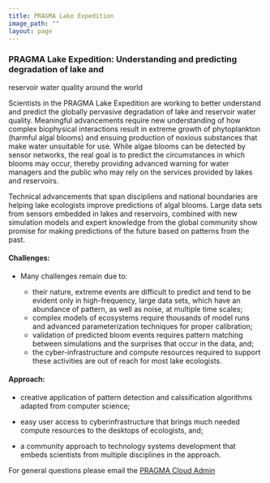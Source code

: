 ```yaml
---
title: PRAGMA Lake Expedition
image_path: ""
layout: page
---
```



### PRAGMA Lake Expedition:  Understanding and predicting degradation of lake and 
reservoir water quality around the world

<p></p>

Scientists in the PRAGMA Lake Expedition are working to better understand and predict
the globally pervasive degradation of lake and reservoir water quality.  Meaningful
advancements require new understanding of how complex biophysical interactions result in extreme
growth of phytoplankton (harmful algal blooms) and ensuing production of noxious substances
that make water unsuitable for use.  While algae blooms can be detected by sensor networks,
the real goal is to predict the circumstances in which blooms may occur, thereby providing 
advanced warning for water managers and the public who may rely on the services provided
by lakes and reservoirs. 

Technical advancements that span discipliens and national boundaries are helping lake ecologists
improve predictions of algal blooms.  Large data sets from sensors embedded in lakes and 
reservoirs, combined with new simulation models and expert knowledge from the global community
show promise for making predictions of the future based on patterns from the past.


#### Challenges:

* Many challenges remain due to:

  * their nature, extreme events are difficult to predict and tend to be evident only in 
  high-frequency, large data sets, which have an abundance of pattern, as well as noise,
  at multiple time scales;
  * complex models of ecosystems require thousands of model runs and advanced parameterization
  techniques for proper calibration;
  * validation of predicted bloom events requires pattern matching between simulations and the 
  surprises that occur in the data, and;
  * the cyber-infrastructure and compute resources required to support these activities are out of 
  reach for most lake ecologists.
  
<p></p>

#### Approach:

* creative application of pattern detection and calssification algorithms adapted from computer science;

* easy user access to cyberinfrastructure that brings much needed compute resources to the desktops
of ecologists, and;

* a community approach to technology systems development that embeds scientists from multiple disciplines
in the approach.

For general questions please email the [PRAGMA Cloud Admin][1]

[1]: mailto:pragma-cloud-admin@googlegroups.com

